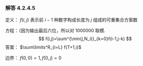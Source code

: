 ### 解答 4.2.4.5

定义： $f(i,j)$ 表示前 $i-1$ 种数字构成长度为 $j$ 组成的可重集合方案数

方程：（因为输出最后六位，所以对 $1000000$ 取模.
$$
f(i,j)=\sum^{\min(j,N_i)}_{k=0}f(i-1,j-k)
$$
答案： $\sum\limits^R_{i=L} f(T+1,i)$

边界： $f(0,0)=1,f(0,j)=0$

